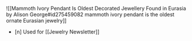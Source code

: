 ![[Mammoth Ivory Pendant Is Oldest Decorated Jewellery Found in Eurasia by Alison George#id275459082 mammoth ivory pendant is the oldest ornate Eurasian jewelry]]
- [n] Used for [[Jewelry Newsletter]]
